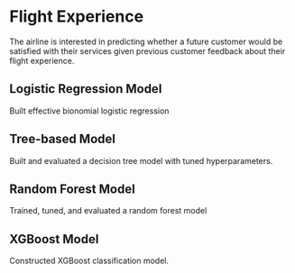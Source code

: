 # Flight Experience 
The airline is interested in predicting whether a future customer would be satisfied with their services given previous customer feedback about their flight experience.
## Logistic Regression Model
Built effective bionomial logistic regression
## Tree-based Model
Built and evaluated a decision tree model with tuned hyperparameters.
## Random Forest Model
Trained, tuned, and evaluated a random forest model
## XGBoost Model
Constructed XGBoost classification model.
